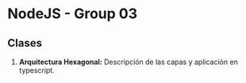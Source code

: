 # NodeJS - Group 03

## Clases

1. **Arquitectura Hexagonal:** Descripción de las capas y aplicación en typescript.

